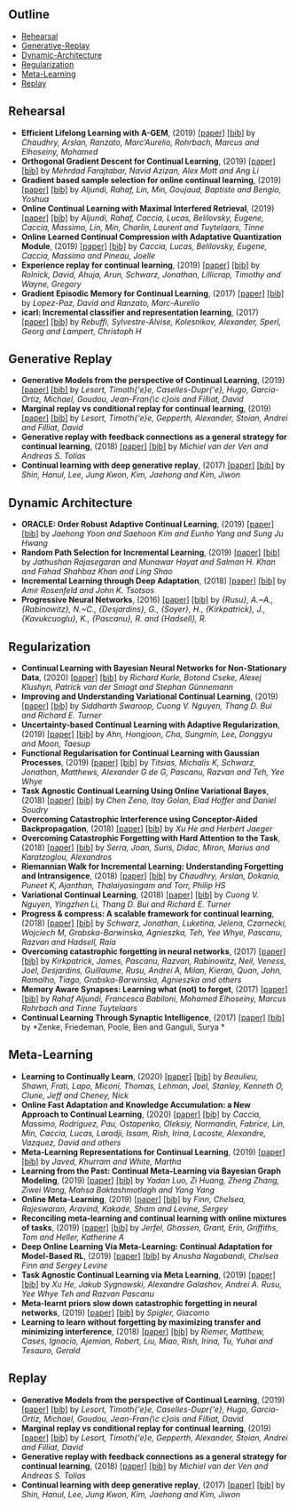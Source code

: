 ## Outline 
- [Rehearsal](https://github.com/TLESORT/Automatic_Awesome_Bibliography/blob/master/Mardown_Files/Classification_Bibliography.md#Rehearsal)
- [Generative-Replay](https://github.com/TLESORT/Automatic_Awesome_Bibliography/blob/master/Mardown_Files/Classification_Bibliography.md#Generative-Replay)
- [Dynamic-Architecture](https://github.com/TLESORT/Automatic_Awesome_Bibliography/blob/master/Mardown_Files/Classification_Bibliography.md#Dynamic-Architecture)
- [Regularization](https://github.com/TLESORT/Automatic_Awesome_Bibliography/blob/master/Mardown_Files/Classification_Bibliography.md#Regularization)
- [Meta-Learning](https://github.com/TLESORT/Automatic_Awesome_Bibliography/blob/master/Mardown_Files/Classification_Bibliography.md#Meta-Learning)
- [Replay](https://github.com/TLESORT/Automatic_Awesome_Bibliography/blob/master/Mardown_Files/Classification_Bibliography.md#Replay)

## Rehearsal
- **Efficient Lifelong Learning with A-GEM**, (2019) [[paper]](https://arxiv.org/abs/1812.00420)  [[bib]](../bibtex.bib#L25-L32)  by *Chaudhry, Arslan, Ranzato, Marc’Aurelio, Rohrbach, Marcus and Elhoseiny, Mohamed*
- **Orthogonal Gradient Descent for Continual Learning**, (2019) [[paper]](https://arxiv.org/abs/1910.07104)  [[bib]](../bibtex.bib#L393-L402)  by *Mehrdad Farajtabar, Navid Azizan, Alex Mott and Ang Li*
- **Gradient based sample selection for online continual learning**, (2019) [[paper]](http://papers.nips.cc/paper/9354-gradient-based-sample-selection-for-online-continual-learning.pdf)  [[bib]](../bibtex.bib#L406-L416)  by *Aljundi, Rahaf, Lin, Min, Goujaud, Baptiste and Bengio, Yoshua*
- **Online Continual Learning with Maximal Interfered Retrieval**, (2019) [[paper]](http://papers.nips.cc/paper/9357-online-continual-learning-with-maximal-interfered-retrieval.pdf)  [[bib]](../bibtex.bib#L420-L430)  by *Aljundi, Rahaf, Caccia, Lucas, Belilovsky, Eugene, Caccia, Massimo, Lin, Min, Charlin, Laurent and Tuytelaars, Tinne*
- **Online Learned Continual Compression with Adaptative Quantization Module**, (2019) [[paper]](https://arxiv.org/abs/1911.08019)  [[bib]](../bibtex.bib#L434-L441)  by *Caccia, Lucas, Belilovsky, Eugene, Caccia, Massimo and Pineau, Joelle*
- **Experience replay for continual learning**, (2019) [[paper]](https://arxiv.org/abs/1811.11682)  [[bib]](../bibtex.bib#L1069-L1077)  by *Rolnick, David, Ahuja, Arun, Schwarz, Jonathan, Lillicrap, Timothy and Wayne, Gregory*
- **Gradient Episodic Memory for Continual Learning**, (2017) [[paper]](http://papers.nips.cc/paper/7225-gradient-episodic-memory-for-continual-learning.pdf)  [[bib]](../bibtex.bib#L47-L57)  by *Lopez-Paz, David and Ranzato, Marc-Aurelio*
- **icarl: Incremental classifier and representation learning**, (2017) [[paper]](https://arxiv.org/abs/1611.07725)  [[bib]](../bibtex.bib#L687-L695)  by *Rebuffi, Sylvestre-Alvise, Kolesnikov, Alexander, Sperl, Georg and Lampert, Christoph H*

## Generative Replay
- **Generative Models from the perspective of Continual Learning**, (2019) [[paper]](https://hal.archives-ouvertes.fr/hal-01951954)  [[bib]](../bibtex.bib#L547-L559)  by *Lesort, Timoth{\'e}e, Caselles-Dupr{\'e}, Hugo, Garcia-Ortiz, Michael, Goudou, Jean-Fran{\c c}ois and Filliat, David*
- **Marginal replay vs conditional replay for continual learning**, (2019) [[paper]](https://arxiv.org/abs/1810.12069)  [[bib]](../bibtex.bib#L1014-L1023)  by *Lesort, Timoth{\'e}e, Gepperth, Alexander, Stoian, Andrei and Filliat, David*
- **Generative replay with feedback connections as a general strategy for continual learning**, (2018) [[paper]](https://arxiv.org/abs/1809.10635)  [[bib]](../bibtex.bib#L445-L453)  by *Michiel van der Ven and Andreas S. Tolias*
- **Continual learning with deep generative replay**, (2017) [[paper]](https://arxiv.org/abs/1705.08690)  [[bib]](../bibtex.bib#L61-L69)  by *Shin, Hanul, Lee, Jung Kwon, Kim, Jaehong and Kim, Jiwon*

## Dynamic Architecture
- **ORACLE: Order Robust Adaptive Continual Learning**, (2019) [[paper]](http://arxiv.org/abs/1902.09432)  [[bib]](../bibtex.bib#L171-L187)  by *Jaehong Yoon and
Saehoon Kim and
Eunho Yang and
Sung Ju Hwang*
- **Random Path Selection for Incremental Learning**, (2019) [[paper]](http://arxiv.org/abs/1906.01120)  [[bib]](../bibtex.bib#L192-L209)  by *Jathushan Rajasegaran and
Munawar Hayat and
Salman H. Khan and
Fahad Shahbaz Khan and
Ling Shao*
- **Incremental Learning through Deep Adaptation**, (2018) [[paper]](https://openreview.net/forum?id=ryj0790hb)  [[bib]](../bibtex.bib#L347-L353)  by *Amir Rosenfeld and John K. Tsotsos*
- **Progressive Neural Networks**, (2016) [[paper]](https://arxiv.org/abs/1606.04671)  [[bib]](../bibtex.bib#L355-L370)  by *{Rusu}, A.~A., {Rabinowitz}, N.~C., {Desjardins}, G., 
{Soyer}, H., {Kirkpatrick}, J., {Kavukcuoglu}, K., 
{Pascanu}, R. and {Hadsell}, R.*

## Regularization
- **Continual Learning with Bayesian Neural Networks for Non-Stationary Data**, (2020) [[paper]](https://openreview.net/forum?id=SJlsFpVtDB)  [[bib]](../bibtex.bib#L481-L488)  by *Richard Kurle, Botond Cseke, Alexej Klushyn, Patrick van der Smagt and Stephan Günnemann*
- **Improving and Understanding Variational Continual Learning**, (2019) [[paper]](https://arxiv.org/abs/1905.02099)  [[bib]](../bibtex.bib#L125-L133)  by *Siddharth Swaroop, Cuong V. Nguyen, Thang D. Bui and Richard E. Turner*
- **Uncertainty-based Continual Learning with Adaptive Regularization**, (2019) [[paper]](http://papers.nips.cc/paper/8690-uncertainty-based-continual-learning-with-adaptive-regularization.pdf)  [[bib]](../bibtex.bib#L146-L156)  by *Ahn, Hongjoon, Cha, Sungmin, Lee, Donggyu and Moon, Taesup*
- **Functional Regularisation for Continual Learning with Gaussian Processes**, (2019) [[paper]](https://arxiv.org/abs/1901.11356)  [[bib]](../bibtex.bib#L959-L966)  by *Titsias, Michalis K, Schwarz, Jonathan, Matthews, Alexander G de G, Pascanu, Razvan and Teh, Yee Whye*
- **Task Agnostic Continual Learning Using Online Variational Bayes**, (2018) [[paper]](https://arxiv.org/pdf/1803.10123.pdf)  [[bib]](../bibtex.bib#L159-L168)  by *Chen Zeno, Itay Golan, Elad Hoffer and Daniel Soudry*
- **Overcoming Catastrophic Interference using Conceptor-Aided Backpropagation**, (2018) [[paper]](https://openreview.net/forum?id=B1al7jg0b)  [[bib]](../bibtex.bib#L215-L222)  by *Xu He and Herbert Jaeger*
- **Overcoming Catastrophic Forgetting with Hard Attention to the Task**, (2018) [[paper]](http://proceedings.mlr.press/v80/serra18a.html)  [[bib]](../bibtex.bib#L235-L251)  by *Serra, Joan, Suris, Didac, Miron, Marius and Karatzoglou, Alexandros*
- **Riemannian Walk for Incremental Learning: Understanding Forgetting and Intransigence**, (2018) [[paper]](https://arxiv.org/abs/1801.10112)  [[bib]](../bibtex.bib#L254-L261)  by *Chaudhry, Arslan, Dokania, Puneet K, Ajanthan, Thalaiyasingam and Torr, Philip HS*
- **Variational Continual Learning**, (2018) [[paper]](https://arxiv.org/abs/1710.10628)  [[bib]](../bibtex.bib#L285-L292)  by *Cuong V. Nguyen, Yingzhen Li, Thang D. Bui and Richard E. Turner*
- **Progress \& compress: A scalable framework for continual learning**, (2018) [[paper]](https://arxiv.org/abs/1805.06370)  [[bib]](../bibtex.bib#L296-L303)  by *Schwarz, Jonathan, Luketina, Jelena, Czarnecki, Wojciech M, Grabska-Barwinska, Agnieszka, Teh, Yee Whye, Pascanu, Razvan and Hadsell, Raia*
- **Overcoming catastrophic forgetting in neural networks**, (2017) [[paper]](https://www.pnas.org/content/pnas/114/13/3521.full.pdf)  [[bib]](../bibtex.bib#L35-L43)  by *Kirkpatrick, James, Pascanu, Razvan, Rabinowitz, Neil, Veness, Joel, Desjardins, Guillaume, Rusu, Andrei A, Milan, Kieran, Quan, John, Ramalho, Tiago, Grabska-Barwinska, Agnieszka and others*
- **Memory Aware Synapses: Learning what (not) to forget**, (2017) [[paper]](http://arxiv.org/abs/1711.09601)  [[bib]](../bibtex.bib#L267-L280)  by *Rahaf Aljundi, Francesca Babiloni, Mohamed Elhoseiny, Marcus Rohrbach and Tinne Tuytelaars*
- **Continual Learning Through Synaptic Intelligence**, (2017) [[paper]](http://proceedings.mlr.press/v70/zenke17a.html)  [[bib]](../bibtex.bib#L306-L321)  by *Zenke, Friedeman, Poole, Ben and Ganguli, Surya *

## Meta-Learning
- **Learning to Continually Learn**, (2020) [[paper]](https://arxiv.org/abs/2002.09571)  [[bib]](../bibtex.bib#L1039-L1046)  by *Beaulieu, Shawn, Frati, Lapo, Miconi, Thomas, Lehman, Joel, Stanley, Kenneth O, Clune, Jeff and Cheney, Nick*
- **Online Fast Adaptation and Knowledge Accumulation: a New Approach to Continual Learning**, (2020) [[paper]](https://arxiv.org/abs/2003.05856)  [[bib]](../bibtex.bib#L1081-L1088)  by *Caccia, Massimo, Rodriguez, Pau, Ostapenko, Oleksiy, Normandin, Fabrice, Lin, Min, Caccia, Lucas, Laradji, Issam, Rish, Irina, Lacoste, Alexandre, Vazquez, David and others*
- **Meta-Learning Representations for Continual Learning**, (2019) [[paper]](http://papers.nips.cc/paper/8458-meta-learning-representations-for-continual-learning.pdf)  [[bib]](../bibtex.bib#L456-L466)  by *Javed, Khurram and White, Martha*
- **Learning from the Past: Continual Meta-Learning via Bayesian Graph Modeling**, (2019) [[paper]](https://arxiv.org/abs/1911.04695)  [[bib]](../bibtex.bib#L469-L478)  by *Yadan Luo, Zi Huang, Zheng Zhang, Ziwei Wang, Mahsa Baktashmotlagh and Yang Yang*
- **Online Meta-Learning**, (2019) [[paper]](http://proceedings.mlr.press/v97/finn19a.html)  [[bib]](../bibtex.bib#L491-L506)  by *Finn, Chelsea, Rajeswaran, Aravind, Kakade, Sham and Levine, Sergey*
- **Reconciling meta-learning and continual learning with online mixtures of tasks**, (2019) [[paper]](http://papers.nips.cc/paper/9112-reconciling-meta-learning-and-continual-learning-with-online-mixtures-of-tasks.pdf)  [[bib]](../bibtex.bib#L510-L520)  by *Jerfel, Ghassen, Grant, Erin, Griffiths, Tom and Heller, Katherine A*
- **Deep Online Learning Via Meta-Learning: Continual Adaptation for Model-Based RL**, (2019) [[paper]](https://openreview.net/forum?id=HyxAfnA5tm)  [[bib]](../bibtex.bib#L525-L532)  by *Anusha Nagabandi, Chelsea Finn and Sergey Levine*
- **Task Agnostic Continual Learning via Meta Learning**, (2019) [[paper]](https://arxiv.org/abs/1906.05201)  [[bib]](../bibtex.bib#L614-L622)  by *Xu He, Jakub Sygnowski, Alexandre Galashov, Andrei A. Rusu, Yee Whye Teh and Razvan Pascanu*
- **Meta-learnt priors slow down catastrophic forgetting in neural networks**, (2019) [[paper]](https://arxiv.org/pdf/1909.04170.pdf)  [[bib]](../bibtex.bib#L1049-L1056)  by *Spigler, Giacomo*
- **Learning to learn without forgetting by maximizing transfer and minimizing interference**, (2018) [[paper]](https://arxiv.org/abs/1810.11910)  [[bib]](../bibtex.bib#L1060-L1067)  by *Riemer, Matthew, Cases, Ignacio, Ajemian, Robert, Liu, Miao, Rish, Irina, Tu, Yuhai and Tesauro, Gerald*

## Replay
- **Generative Models from the perspective of Continual Learning**, (2019) [[paper]](https://hal.archives-ouvertes.fr/hal-01951954)  [[bib]](../bibtex.bib#L547-L559)  by *Lesort, Timoth{\'e}e, Caselles-Dupr{\'e}, Hugo, Garcia-Ortiz, Michael, Goudou, Jean-Fran{\c c}ois and Filliat, David*
- **Marginal replay vs conditional replay for continual learning**, (2019) [[paper]](https://arxiv.org/abs/1810.12069)  [[bib]](../bibtex.bib#L1014-L1023)  by *Lesort, Timoth{\'e}e, Gepperth, Alexander, Stoian, Andrei and Filliat, David*
- **Generative replay with feedback connections as a general strategy for continual learning**, (2018) [[paper]](https://arxiv.org/abs/1809.10635)  [[bib]](../bibtex.bib#L445-L453)  by *Michiel van der Ven and Andreas S. Tolias*
- **Continual learning with deep generative replay**, (2017) [[paper]](https://arxiv.org/abs/1705.08690)  [[bib]](../bibtex.bib#L61-L69)  by *Shin, Hanul, Lee, Jung Kwon, Kim, Jaehong and Kim, Jiwon*
